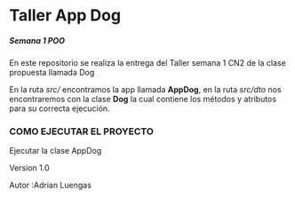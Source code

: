 <h1>Taller App Dog</h1>

<h5>Semana 1 POO</h5>
<p>
En este repositorio se realiza la entrega del Taller semana 1 CN2 de la clase propuesta llamada 
Dog
</p>
En la ruta <em>src/</em> encontramos la app llamada <strong>AppDog</strong>, 
en la ruta <em>src/dto</em> nos encontraremos con la clase <strong>Dog</strong> la cual contiene los métodos
y atributos para su correcta ejecución.

<h3>COMO EJECUTAR EL PROYECTO</h3>
<p>Ejecutar la clase AppDog </p>


<p>Version 1.0</p>

<p>Autor :Adrian Luengas</p> 
 
